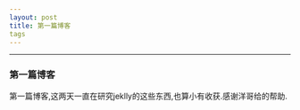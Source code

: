 ```yaml
---
layout: post
title: 第一篇博客
tags
---
```

---
### **第一篇博客**
第一篇博客,这两天一直在研究jeklly的这些东西,也算小有收获.感谢洋哥给的帮助.


